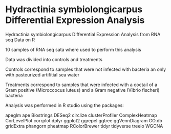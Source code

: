 # Hydractinia symbiolongicarpus Differential Expression Analysis
Hydractinia symbiolongicarpus Differential Expression Analysis from RNA seq Data on R

10 samples of RNA seq sata where used to perform this analysis

Data was divided into controls and treatments

Controls correspond to samples that were not infected with bacteria an only with pasteurized artifitial sea water

Treatments correspond to samples that were infected with a coctail of a Gram positive (Microccocus luteus) and a Gram negative (Vibrio fischeri) bacteria

Analysis was performed in R studio using the packages:

apeglm
ape
Biostrings
DESeq2
circlize
clusterProfiler
ComplexHeatmap
CorLevelPlot
corrplot
dplyr
ggplot2
ggrepel
ggtree
ggVennDiagram
GO.db
gridExtra
phangorn
pheatmap
RColorBrewer
tidyr
tidyverse
treeio
WGCNA



